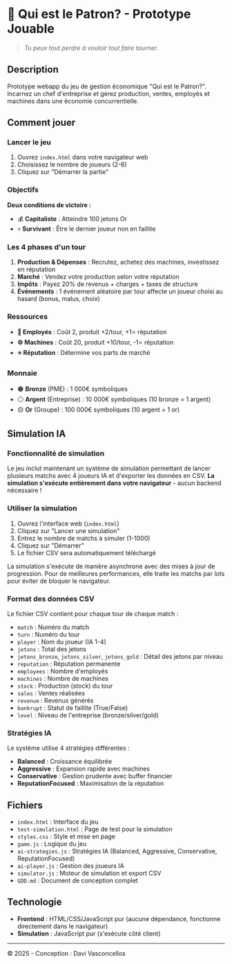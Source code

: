 # 🎯 Qui est le Patron? - Prototype Jouable

> *Tu peux tout perdre à vouloir tout faire tourner.*

## Description

Prototype webapp du jeu de gestion économique "Qui est le Patron?". Incarnez un chef d'entreprise et gérez production, ventes, employés et machines dans une économie concurrentielle.

## Comment jouer

### Lancer le jeu

1. Ouvrez `index.html` dans votre navigateur web
2. Choisissez le nombre de joueurs (2-6)
3. Cliquez sur "Démarrer la partie"

### Objectifs

**Deux conditions de victoire :**
- 💰 **Capitaliste** : Atteindre 100 jetons Or
- 💀 **Survivant** : Être le dernier joueur non en faillite

### Les 4 phases d'un tour

1. **Production & Dépenses** : Recrutez, achetez des machines, investissez en réputation
2. **Marché** : Vendez votre production selon votre réputation
3. **Impôts** : Payez 20% de revenus + charges + taxes de structure
4. **Événements** : 1 événement aléatoire par tour affecte un joueur choisi au hasard (bonus, malus, choix)

### Ressources

- **👷 Employés** : Coût 2, produit +2/tour, +1⭐ réputation
- **⚙️ Machines** : Coût 20, produit +10/tour, -1⭐ réputation
- **⭐ Réputation** : Détermine vos parts de marché

### Monnaie

- 🟤 **Bronze** (PME) : 1 000€ symboliques
- ⚪ **Argent** (Entreprise) : 10 000€ symboliques (10 bronze = 1 argent)
- 🟡 **Or** (Groupe) : 100 000€ symboliques (10 argent = 1 or)

## Simulation IA

### Fonctionnalité de simulation

Le jeu inclut maintenant un système de simulation permettant de lancer plusieurs matchs avec 4 joueurs IA et d'exporter les données en CSV. **La simulation s'exécute entièrement dans votre navigateur** - aucun backend nécessaire !

### Utiliser la simulation

1. Ouvrez l'interface web (`index.html`)
2. Cliquez sur "Lancer une simulation"
3. Entrez le nombre de matchs à simuler (1-1000)
4. Cliquez sur "Démarrer"
5. Le fichier CSV sera automatiquement téléchargé

La simulation s'exécute de manière asynchrone avec des mises à jour de progression. Pour de meilleures performances, elle traite les matchs par lots pour éviter de bloquer le navigateur.

### Format des données CSV

Le fichier CSV contient pour chaque tour de chaque match :
- `match` : Numéro du match
- `turn` : Numéro du tour
- `player` : Nom du joueur (IA 1-4)
- `jetons` : Total des jetons
- `jetons_bronze`, `jetons_silver`, `jetons_gold` : Détail des jetons par niveau
- `reputation` : Réputation permanente
- `employees` : Nombre d'employés
- `machines` : Nombre de machines
- `stock` : Production (stock) du tour
- `sales` : Ventes réalisées
- `revenue` : Revenus générés
- `bankrupt` : Statut de faillite (True/False)
- `level` : Niveau de l'entreprise (bronze/silver/gold)

### Stratégies IA

Le système utilise 4 stratégies différentes :
- **Balanced** : Croissance équilibrée
- **Aggressive** : Expansion rapide avec machines
- **Conservative** : Gestion prudente avec buffer financier
- **ReputationFocused** : Maximisation de la réputation

## Fichiers

- `index.html` : Interface du jeu
- `test-simulation.html` : Page de test pour la simulation
- `styles.css` : Style et mise en page
- `game.js` : Logique du jeu
- `ai-strategies.js` : Stratégies IA (Balanced, Aggressive, Conservative, ReputationFocused)
- `ai-player.js` : Gestion des joueurs IA
- `simulator.js` : Moteur de simulation et export CSV
- `GDD.md` : Document de conception complet

## Technologie

- **Frontend** : HTML/CSS/JavaScript pur (aucune dépendance, fonctionne directement dans le navigateur)
- **Simulation** : JavaScript pur (s'exécute côté client)

---

© 2025 - Conception : Davi Vasconcellos